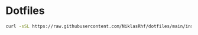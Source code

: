 # Dotfiles

```sh
curl -sSL https://raw.githubusercontent.com/NiklasRhf/dotfiles/main/install.sh | bash
```
